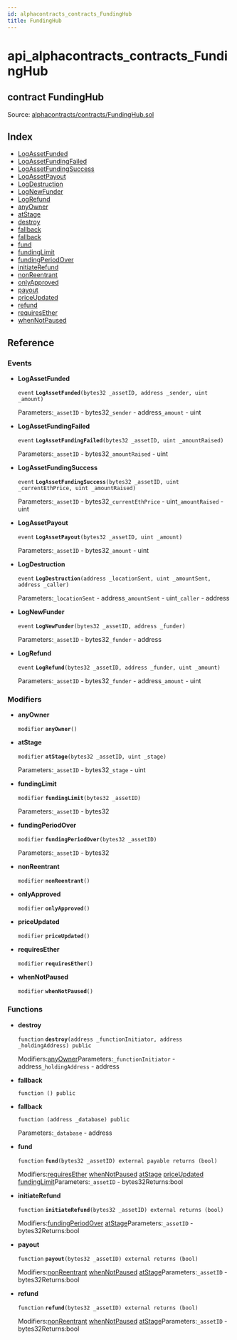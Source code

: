 ```yaml
---
id: alphacontracts_contracts_FundingHub
title: FundingHub
---
```


# api\_alphacontracts\_contracts\_FundingHub

## contract FundingHub

Source: [alphacontracts/contracts/FundingHub.sol](https://github.com/MyBitFoundation/MyBit-Network.tech//blob/v0.0.0/contracts/alphacontracts/contracts/FundingHub.sol)

## Index

* [LogAssetFunded](https://github.com/MyBitFoundation/MyBit-Network.tech/tree/9bb35f4e2608f44c29e1b398fa64e00a295d0ed2/docgen/docs/alphacontracts_contracts_FundingHub.html#LogAssetFunded)
* [LogAssetFundingFailed](https://github.com/MyBitFoundation/MyBit-Network.tech/tree/9bb35f4e2608f44c29e1b398fa64e00a295d0ed2/docgen/docs/alphacontracts_contracts_FundingHub.html#LogAssetFundingFailed)
* [LogAssetFundingSuccess](https://github.com/MyBitFoundation/MyBit-Network.tech/tree/9bb35f4e2608f44c29e1b398fa64e00a295d0ed2/docgen/docs/alphacontracts_contracts_FundingHub.html#LogAssetFundingSuccess)
* [LogAssetPayout](https://github.com/MyBitFoundation/MyBit-Network.tech/tree/9bb35f4e2608f44c29e1b398fa64e00a295d0ed2/docgen/docs/alphacontracts_contracts_FundingHub.html#LogAssetPayout)
* [LogDestruction](https://github.com/MyBitFoundation/MyBit-Network.tech/tree/9bb35f4e2608f44c29e1b398fa64e00a295d0ed2/docgen/docs/alphacontracts_contracts_FundingHub.html#LogDestruction)
* [LogNewFunder](https://github.com/MyBitFoundation/MyBit-Network.tech/tree/9bb35f4e2608f44c29e1b398fa64e00a295d0ed2/docgen/docs/alphacontracts_contracts_FundingHub.html#LogNewFunder)
* [LogRefund](https://github.com/MyBitFoundation/MyBit-Network.tech/tree/9bb35f4e2608f44c29e1b398fa64e00a295d0ed2/docgen/docs/alphacontracts_contracts_FundingHub.html#LogRefund)
* [anyOwner](https://github.com/MyBitFoundation/MyBit-Network.tech/tree/9bb35f4e2608f44c29e1b398fa64e00a295d0ed2/docgen/docs/alphacontracts_contracts_FundingHub.html#anyOwner)
* [atStage](https://github.com/MyBitFoundation/MyBit-Network.tech/tree/9bb35f4e2608f44c29e1b398fa64e00a295d0ed2/docgen/docs/alphacontracts_contracts_FundingHub.html#atStage)
* [destroy](https://github.com/MyBitFoundation/MyBit-Network.tech/tree/9bb35f4e2608f44c29e1b398fa64e00a295d0ed2/docgen/docs/alphacontracts_contracts_FundingHub.html#destroy)
* [fallback](https://github.com/MyBitFoundation/MyBit-Network.tech/tree/9bb35f4e2608f44c29e1b398fa64e00a295d0ed2/docgen/docs/alphacontracts_contracts_FundingHub.html)
* [fallback](https://github.com/MyBitFoundation/MyBit-Network.tech/tree/9bb35f4e2608f44c29e1b398fa64e00a295d0ed2/docgen/docs/alphacontracts_contracts_FundingHub.html)
* [fund](https://github.com/MyBitFoundation/MyBit-Network.tech/tree/9bb35f4e2608f44c29e1b398fa64e00a295d0ed2/docgen/docs/alphacontracts_contracts_FundingHub.html#fund)
* [fundingLimit](https://github.com/MyBitFoundation/MyBit-Network.tech/tree/9bb35f4e2608f44c29e1b398fa64e00a295d0ed2/docgen/docs/alphacontracts_contracts_FundingHub.html#fundingLimit)
* [fundingPeriodOver](https://github.com/MyBitFoundation/MyBit-Network.tech/tree/9bb35f4e2608f44c29e1b398fa64e00a295d0ed2/docgen/docs/alphacontracts_contracts_FundingHub.html#fundingPeriodOver)
* [initiateRefund](https://github.com/MyBitFoundation/MyBit-Network.tech/tree/9bb35f4e2608f44c29e1b398fa64e00a295d0ed2/docgen/docs/alphacontracts_contracts_FundingHub.html#initiateRefund)
* [nonReentrant](https://github.com/MyBitFoundation/MyBit-Network.tech/tree/9bb35f4e2608f44c29e1b398fa64e00a295d0ed2/docgen/docs/alphacontracts_contracts_FundingHub.html#nonReentrant)
* [onlyApproved](https://github.com/MyBitFoundation/MyBit-Network.tech/tree/9bb35f4e2608f44c29e1b398fa64e00a295d0ed2/docgen/docs/alphacontracts_contracts_FundingHub.html#onlyApproved)
* [payout](https://github.com/MyBitFoundation/MyBit-Network.tech/tree/9bb35f4e2608f44c29e1b398fa64e00a295d0ed2/docgen/docs/alphacontracts_contracts_FundingHub.html#payout)
* [priceUpdated](https://github.com/MyBitFoundation/MyBit-Network.tech/tree/9bb35f4e2608f44c29e1b398fa64e00a295d0ed2/docgen/docs/alphacontracts_contracts_FundingHub.html#priceUpdated)
* [refund](https://github.com/MyBitFoundation/MyBit-Network.tech/tree/9bb35f4e2608f44c29e1b398fa64e00a295d0ed2/docgen/docs/alphacontracts_contracts_FundingHub.html#refund)
* [requiresEther](https://github.com/MyBitFoundation/MyBit-Network.tech/tree/9bb35f4e2608f44c29e1b398fa64e00a295d0ed2/docgen/docs/alphacontracts_contracts_FundingHub.html#requiresEther)
* [whenNotPaused](https://github.com/MyBitFoundation/MyBit-Network.tech/tree/9bb35f4e2608f44c29e1b398fa64e00a295d0ed2/docgen/docs/alphacontracts_contracts_FundingHub.html#whenNotPaused)

## Reference

### Events

* **LogAssetFunded**

  `event` **`LogAssetFunded`**`(bytes32 _assetID, address _sender, uint _amount)`

  Parameters:`_assetID` - bytes32`_sender` - address`_amount` - uint

* **LogAssetFundingFailed**

  `event` **`LogAssetFundingFailed`**`(bytes32 _assetID, uint _amountRaised)`

  Parameters:`_assetID` - bytes32`_amountRaised` - uint

* **LogAssetFundingSuccess**

  `event` **`LogAssetFundingSuccess`**`(bytes32 _assetID, uint _currentEthPrice, uint _amountRaised)`

  Parameters:`_assetID` - bytes32`_currentEthPrice` - uint`_amountRaised` - uint

* **LogAssetPayout**

  `event` **`LogAssetPayout`**`(bytes32 _assetID, uint _amount)`

  Parameters:`_assetID` - bytes32`_amount` - uint

* **LogDestruction**

  `event` **`LogDestruction`**`(address _locationSent, uint _amountSent, address _caller)`

  Parameters:`_locationSent` - address`_amountSent` - uint`_caller` - address

* **LogNewFunder**

  `event` **`LogNewFunder`**`(bytes32 _assetID, address _funder)`

  Parameters:`_assetID` - bytes32`_funder` - address

* **LogRefund**

  `event` **`LogRefund`**`(bytes32 _assetID, address _funder, uint _amount)`

  Parameters:`_assetID` - bytes32`_funder` - address`_amount` - uint

### Modifiers

* **anyOwner**

  `modifier` **`anyOwner`**`()`

* **atStage**

  `modifier` **`atStage`**`(bytes32 _assetID, uint _stage)`

  Parameters:`_assetID` - bytes32`_stage` - uint

* **fundingLimit**

  `modifier` **`fundingLimit`**`(bytes32 _assetID)`

  Parameters:`_assetID` - bytes32

* **fundingPeriodOver**

  `modifier` **`fundingPeriodOver`**`(bytes32 _assetID)`

  Parameters:`_assetID` - bytes32

* **nonReentrant**

  `modifier` **`nonReentrant`**`()`

* **onlyApproved**

  `modifier` **`onlyApproved`**`()`

* **priceUpdated**

  `modifier` **`priceUpdated`**`()`

* **requiresEther**

  `modifier` **`requiresEther`**`()`

* **whenNotPaused**

  `modifier` **`whenNotPaused`**`()`

### Functions

* **destroy**

  `function` **`destroy`**`(address _functionInitiator, address _holdingAddress) public`

  Modifiers:[anyOwner](https://github.com/MyBitFoundation/MyBit-Network.tech/tree/9bb35f4e2608f44c29e1b398fa64e00a295d0ed2/docgen/docs/alphacontracts_contracts_FundingHub.html#anyOwner)Parameters:`_functionInitiator` - address`_holdingAddress` - address

* **fallback**

  `function () public`

* **fallback**

  `function (address _database) public`

  Parameters:`_database` - address

* **fund**

  `function` **`fund`**`(bytes32 _assetID) external payable returns (bool)`

  Modifiers:[requiresEther](https://github.com/MyBitFoundation/MyBit-Network.tech/tree/9bb35f4e2608f44c29e1b398fa64e00a295d0ed2/docgen/docs/alphacontracts_contracts_FundingHub.html#requiresEther) [whenNotPaused](https://github.com/MyBitFoundation/MyBit-Network.tech/tree/9bb35f4e2608f44c29e1b398fa64e00a295d0ed2/docgen/docs/alphacontracts_contracts_FundingHub.html#whenNotPaused) [atStage](https://github.com/MyBitFoundation/MyBit-Network.tech/tree/9bb35f4e2608f44c29e1b398fa64e00a295d0ed2/docgen/docs/alphacontracts_contracts_FundingHub.html#atStage) [priceUpdated](https://github.com/MyBitFoundation/MyBit-Network.tech/tree/9bb35f4e2608f44c29e1b398fa64e00a295d0ed2/docgen/docs/alphacontracts_contracts_FundingHub.html#priceUpdated) [fundingLimit](https://github.com/MyBitFoundation/MyBit-Network.tech/tree/9bb35f4e2608f44c29e1b398fa64e00a295d0ed2/docgen/docs/alphacontracts_contracts_FundingHub.html#fundingLimit)Parameters:`_assetID` - bytes32Returns:bool

* **initiateRefund**

  `function` **`initiateRefund`**`(bytes32 _assetID) external returns (bool)`

  Modifiers:[fundingPeriodOver](https://github.com/MyBitFoundation/MyBit-Network.tech/tree/9bb35f4e2608f44c29e1b398fa64e00a295d0ed2/docgen/docs/alphacontracts_contracts_FundingHub.html#fundingPeriodOver) [atStage](https://github.com/MyBitFoundation/MyBit-Network.tech/tree/9bb35f4e2608f44c29e1b398fa64e00a295d0ed2/docgen/docs/alphacontracts_contracts_FundingHub.html#atStage)Parameters:`_assetID` - bytes32Returns:bool

* **payout**

  `function` **`payout`**`(bytes32 _assetID) external returns (bool)`

  Modifiers:[nonReentrant](https://github.com/MyBitFoundation/MyBit-Network.tech/tree/9bb35f4e2608f44c29e1b398fa64e00a295d0ed2/docgen/docs/alphacontracts_contracts_FundingHub.html#nonReentrant) [whenNotPaused](https://github.com/MyBitFoundation/MyBit-Network.tech/tree/9bb35f4e2608f44c29e1b398fa64e00a295d0ed2/docgen/docs/alphacontracts_contracts_FundingHub.html#whenNotPaused) [atStage](https://github.com/MyBitFoundation/MyBit-Network.tech/tree/9bb35f4e2608f44c29e1b398fa64e00a295d0ed2/docgen/docs/alphacontracts_contracts_FundingHub.html#atStage)Parameters:`_assetID` - bytes32Returns:bool

* **refund**

  `function` **`refund`**`(bytes32 _assetID) external returns (bool)`

  Modifiers:[nonReentrant](https://github.com/MyBitFoundation/MyBit-Network.tech/tree/9bb35f4e2608f44c29e1b398fa64e00a295d0ed2/docgen/docs/alphacontracts_contracts_FundingHub.html#nonReentrant) [whenNotPaused](https://github.com/MyBitFoundation/MyBit-Network.tech/tree/9bb35f4e2608f44c29e1b398fa64e00a295d0ed2/docgen/docs/alphacontracts_contracts_FundingHub.html#whenNotPaused) [atStage](https://github.com/MyBitFoundation/MyBit-Network.tech/tree/9bb35f4e2608f44c29e1b398fa64e00a295d0ed2/docgen/docs/alphacontracts_contracts_FundingHub.html#atStage)Parameters:`_assetID` - bytes32Returns:bool

